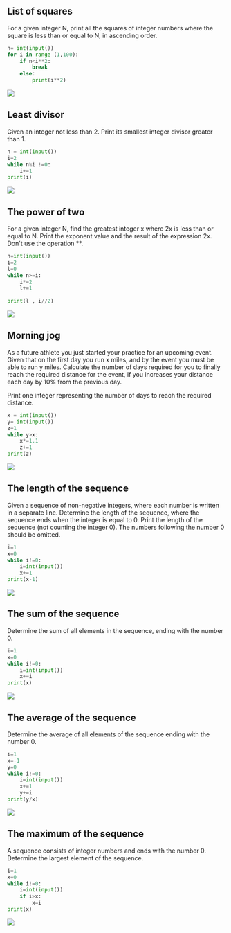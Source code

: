 ## List of squares
For a given integer N, print all the squares of integer numbers where the square is less than or equal to N, in ascending order.

```.py
n= int(input())
for i in range (1,100):
    if n<i**2:
        break
    else:
        print(i**2)
```
![](3.1.png)
## Least divisor
Given an integer not less than 2. Print its smallest integer divisor greater than 1.
```.py
n = int(input())
i=2
while n%i !=0:
    i+=1
print(i)
```
![](3.2.png)
## The power of two
For a given integer N, find the greatest integer x where 2x is less than or equal to N. Print the exponent value and the result of the expression 2x.
Don't use the operation **.

```.py
n=int(input())
i=2
l=0
while n>=i:
    i*=2
    l+=1
    
print(l , i//2)
```
![](3.3.png)
## Morning jog
As a future athlete you just started your practice for an upcoming event. Given that on the first day you run x miles, and by the event you must be able to run y miles.
Calculate the number of days required for you to finally reach the required distance for the event, if you increases your distance each day by 10% from the previous day.

Print one integer representing the number of days to reach the required distance.

```.py
x = int(input())
y= int(input())
z=1
while y>x:
    x*=1.1
    z+=1
print(z)
```
![](3.4.png)
## The length of the sequence
Given a sequence of non-negative integers, where each number is written in a separate line. Determine the length of the sequence, where the sequence ends when the integer is equal to 0. Print the length of the sequence (not counting the integer 0). The numbers following the number 0 should be omitted.

```.py
i=1
x=0
while i!=0:
    i=int(input())
    x+=1
print(x-1)
```
![](3.5.png)
## The sum of the sequence
Determine the sum of all elements in the sequence, ending with the number 0.

```.py
i=1
x=0
while i!=0:
    i=int(input())
    x+=i
print(x)
```
![](3.6.png)
## The average of the sequence
Determine the average of all elements of the sequence ending with the number 0.

```.py
i=1
x=-1
y=0
while i!=0:
    i=int(input())
    x+=1
    y+=i
print(y/x)
```
![](3.7.png)
## The maximum of the sequence
A sequence consists of integer numbers and ends with the number 0. Determine the largest element of the sequence.

```.py
i=1
x=0
while i!=0:
    i=int(input())
    if i>x:
        x=i
print(x)
```
![](3.8.png)
